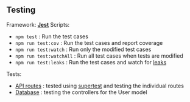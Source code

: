 ## Testing

Framework: [**Jest**](https://jestjs.io/)
Scripts:
- `npm test` : Run the test cases
- `npm run test:cov` : Run the test cases and report coverage
- `npm run test:watch` : Run only the modified test cases
- `npm run test:watchAll` : Run all test cases when tests are modified
- `npm run test:leaks` : Run the test cases and watch for [leaks](https://jestjs.io/docs/en/cli#--detectopenhandles)

Tests:
- [API routes](https://github.com/thinkty/dialogflow-editor-server/blob/master/src/tests/routes.test.js) : tested using [supertest](https://github.com/visionmedia/supertest) and testing the individual routes
- [Database](https://github.com/thinkty/dialogflow-editor-server/blob/master/src/tests/db.test.js) : testing the controllers for the User model
